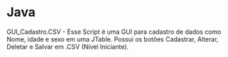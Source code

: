 # Java
 GUI_Cadastro.CSV - Esse Script é uma GUI para cadastro de dados como Nome, idade e sexo em uma JTable. Possui os botões Cadastrar, Alterar, Deletar e Salvar em .CSV (Nível Iniciante).
